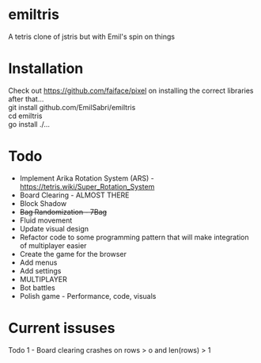# emiltris
A tetris clone of jstris but with Emil's spin on things

# Installation
Check out https://github.com/faiface/pixel on installing the correct libraries  
after that...  
git install github.com/EmilSabri/emiltris  
cd emiltris  
go install ./...  


# Todo
* Implement Arika Rotation System (ARS) - https://tetris.wiki/Super_Rotation_System
* Board Clearing - ALMOST THERE
* Block Shadow
* ~~Bag Randomization - 7Bag~~
* Fluid movement
* Update visual design
* Refactor code to some programming pattern that will make integration of multiplayer easier
* Create the game for the browser
* Add menus
* Add settings
* MULTIPLAYER
* Bot battles
*  Polish game - Performance, code, visuals

# Current issuses
Todo 1 - Board clearing crashes on rows > o and len(rows) > 1
